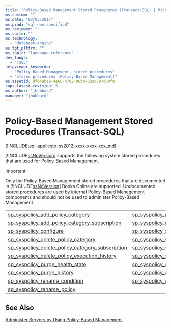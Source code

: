```yaml
---
title: "Policy-Based Management Stored Procedures (Transact-SQL) | Microsoft Docs"
ms.custom: ""
ms.date: "03/03/2017"
ms.prod: "sql-non-specified"
ms.reviewer: ""
ms.suite: ""
ms.technology: 
  - "database-engine"
ms.tgt_pltfrm: ""
ms.topic: "language-reference"
dev_langs: 
  - "TSQL"
helpviewer_keywords: 
  - "Policy-Based Management, stored procedures"
  - "stored procedures [Policy-Based Management]"
ms.assetid: df64ab19-4e66-4702-96bd-32ad587d00f0
caps.latest.revision: 5
ms.author: "jhubbard"
manager: "jhubbard"
---
```

# Policy-Based Management Stored Procedures (Transact-SQL)
[!INCLUDE[tsql-appliesto-ss2012-xxxx-xxxx-xxx_md](../../../integration-services/system/stored-procedures/includes/tsql-appliesto-ss2012-xxxx-xxxx-xxx-md.md)]

  [!INCLUDE[ssNoVersion](../../../advanced-analytics/r-services/includes/ssnoversion-md.md)] supports the following system stored procedures that are used for Policy-Based Management.  
  
> [!IMPORTANT]  
>  Only the Policy-Based Management stored procedures that are documented in [!INCLUDE[ssNoVersion](../../../advanced-analytics/r-services/includes/ssnoversion-md.md)] Books Online are supported. Undocumented stored procedures are used by internal Policy-Based Management components and should not be used to administer Policy-Based Management.  
  
|||  
|-|-|  
|[sp_syspolicy_add_policy_category](../../../relational-databases/reference/system-stored-procedures/sp-syspolicy-add-policy-category-transact-sql.md)|[sp_syspolicy_rename_policy_category](../../../relational-databases/reference/system-stored-procedures/sp-syspolicy-rename-policy-category-transact-sql.md)|  
|[sp_syspolicy_add_policy_category_subscription](../../../relational-databases/reference/system-stored-procedures/sp-syspolicy-add-policy-category-subscription-transact-sql.md)|[sp_syspolicy_repair_policy_automation](../../../relational-databases/reference/system-stored-procedures/sp-syspolicy-repair-policy-automation-transact-sql.md)|  
|[sp_syspolicy_configure](../../../relational-databases/reference/system-stored-procedures/sp-syspolicy-configure-transact-sql.md)|[sp_syspolicy_set_config_enabled](../../../relational-databases/reference/system-stored-procedures/sp-syspolicy-set-config-enabled-transact-sql.md)|  
|[sp_syspolicy_delete_policy_category](../../../relational-databases/reference/system-stored-procedures/sp-syspolicy-delete-policy-category-transact-sql.md)|[sp_syspolicy_set_config_history_retention](../../../relational-databases/reference/system-stored-procedures/sp-syspolicy-set-config-history-retention-transact-sql.md)|  
|[sp_syspolicy_delete_policy_category_subscription](../../../relational-databases/reference/system-stored-procedures/sp-syspolicy-delete-policy-category-subscription-transact-sql.md)|[sp_syspolicy_set_log_on_success](../../../relational-databases/reference/system-stored-procedures/sp-syspolicy-set-log-on-success-transact-sql.md)|  
|[sp_syspolicy_delete_policy_execution_history](../../../relational-databases/reference/system-stored-procedures/sp-syspolicy-delete-policy-execution-history-transact-sql.md)|[sp_syspolicy_subscribe_to_policy_category](../../../relational-databases/reference/system-stored-procedures/sp-syspolicy-subscribe-to-policy-category-transact-sql.md)|  
|[sp_syspolicy_purge_health_state](../../../relational-databases/reference/system-stored-procedures/sp-syspolicy-purge-health-state-transact-sql.md)|[sp_syspolicy_unsubscribe_from_policy_category](../../../relational-databases/reference/system-stored-procedures/sp-syspolicy-unsubscribe-from-policy-category-transact-sql.md)|  
|[sp_syspolicy_purge_history](../../../relational-databases/reference/system-stored-procedures/sp-syspolicy-purge-history-transact-sql.md)|[sp_syspolicy_update_policy_category](../../../relational-databases/reference/system-stored-procedures/sp-syspolicy-update-policy-category-transact-sql.md)|  
|[sp_syspolicy_rename_condition](../../../relational-databases/reference/system-stored-procedures/sp-syspolicy-rename-condition-transact-sql.md)|[sp_syspolicy_update_policy_category_subscription](../../../relational-databases/reference/system-stored-procedures/sp-syspolicy-update-policy-category-subscription-transact-sql.md)|  
|[sp_syspolicy_rename_policy](../../../relational-databases/reference/system-stored-procedures/sp-syspolicy-rename-policy-transact-sql.md)||  
  
## See Also  
 [Administer Servers by Using Policy-Based Management](../../../relational-databases/policy-based-management/administer-servers-by-using-policy-based-management.md)  
  
  